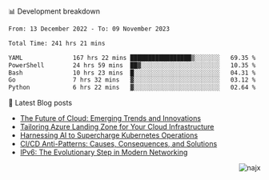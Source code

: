 📊 Development breakdown
<!--START_SECTION:waka-->

```txt
From: 13 December 2022 - To: 09 November 2023

Total Time: 241 hrs 21 mins

YAML              167 hrs 22 mins █████████████████▒░░░░░░░   69.35 %
PowerShell        24 hrs 59 mins  ██▓░░░░░░░░░░░░░░░░░░░░░░   10.35 %
Bash              10 hrs 23 mins  █░░░░░░░░░░░░░░░░░░░░░░░░   04.31 %
Go                7 hrs 32 mins   ▓░░░░░░░░░░░░░░░░░░░░░░░░   03.12 %
Python            6 hrs 22 mins   ▓░░░░░░░░░░░░░░░░░░░░░░░░   02.64 %
```

<!--END_SECTION:waka-->

📕 Latest Blog posts

<!-- BLOG-POST-LIST:START -->
- [The Future of Cloud: Emerging Trends and Innovations](https://najx.dev/the-future-of-cloud-emerging-trends-and-innovations/)
- [Tailoring Azure Landing Zone for Your Cloud Infrastructure](https://najx.dev/tailoring-your-azure-landing-zone-for-cloud-infrastructure/)
- [Harnessing AI to Supercharge Kubernetes Operations](https://najx.dev/harnessing-ai-to-supercharge-kubernetes-operations/)
- [CI/CD Anti-Patterns: Causes, Consequences, and Solutions](https://najx.dev/cicd-anti-patterns/)
- [IPv6: The Evolutionary Step in Modern Networking](https://najx.dev/why-ipv6-is-the-future/)
<!-- BLOG-POST-LIST:END -->

<p align="right">
  <img src="https://komarev.com/ghpvc/?username=najx&label=GitHub%20Profile%20Views&color=yellow&style=flat" alt="najx" />
</p align="center">
